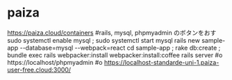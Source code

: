 # paiza
  https://paiza.cloud/containers
  #rails, mysql, phpmyadmin のボタンをおす
  sudo systemctl enable mysql ; sudo systemctl start mysql
  rails new sample-app --database=mysql --webpack=react
  cd sample-app ; rake db:create ;
  bundle exec rails webpacker:install webpacker:install:coffee
  rails server
  #o https://localhost/phpmyadmin
  #o https://localhost-standarde-uni-1.paiza-user-free.cloud:3000/

